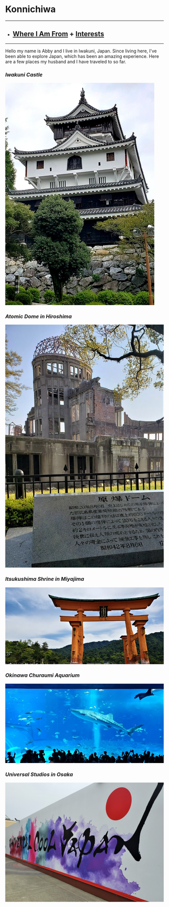 # Konnichiwa
-----------------------------
+ ## **[Where I Am From](bio.md)                   + [Interests](topic.md)** 
-----------------------------

Hello my name is Abby and I live in Iwakuni, Japan. Since living here, I've been able to explore Japan, which has been an amazing experience. Here are a few places my husband and I have traveled to so far.

### *Iwakuni Castle*
![iwakuni castle](iwakunicastle.jpg)

### *Atomic Dome in Hiroshima*
![atomic dome](atomicdome1.jpg)

### *Itsukushima Shrine in Miyajima*
![miyajima](miyajima.jpg)

### *Okinawa Churaumi Aquarium*
![okinawaaquarium](okinawaaquarium.jpg)

### *Universal Studios in Osaka*
![unistu](universal.jpg)
